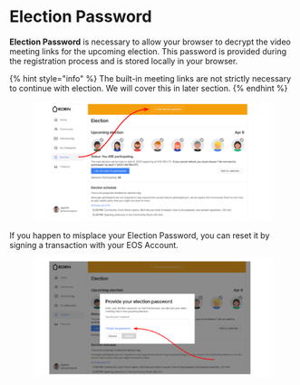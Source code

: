 # Election Password

**Election Password** is necessary to allow your browser to decrypt the video meeting links for the upcoming election. This password is provided during the registration process and is stored locally in your browser.

{% hint style="info" %}
The built-in meeting links are not strictly necessary to continue with election. We will cover this  in later section.
{% endhint %}

<figure><img src="../.gitbook/assets/Election Pswd.svg" alt=""><figcaption></figcaption></figure>

If you happen to misplace your Election Password, you can reset it by signing a transaction with your EOS Account.

<figure><img src="../.gitbook/assets/Reset Pswd.svg" alt=""><figcaption></figcaption></figure>

